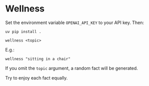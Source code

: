 # Wellness

Set the environment variable `OPENAI_API_KEY` to your API key. Then:

```
uv pip install .

wellness <topic>
```

E.g.:

```
wellness "sitting in a chair"
```

If you omit the `topic` argument, a random fact will be generated.

Try to enjoy each fact equally.
